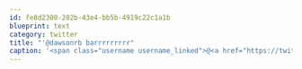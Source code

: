 ```yaml
---
id: fe8d2300-202b-43e4-bb5b-4919c22c1a1b
blueprint: text
category: twitter
title: "'@dawsonrb barrrrrrrrr"
caption: '<span class="username username_linked">@<a href="https://twitter.com/dawsonrb" title="Robert Dawson">dawsonrb</a></span> barrrrrrrrr'
---
```

